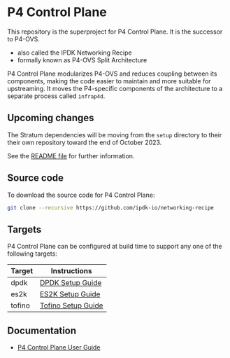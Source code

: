# P4 Control Plane

This repository is the superproject for P4 Control Plane.
It is the successor to P4-OVS.

- also called the IPDK Networking Recipe
- formally known as P4-OVS Split Architecture

P4 Control Plane modularizes P4-OVS and reduces coupling between its
components, making the code easier to maintain and more suitable for
upstreaming.
It moves the P4-specific components of the architecture to a separate
process called `infrap4d`.

## Upcoming changes

The Stratum dependencies will be moving from the `setup` directory to their
their own repository toward the end of October 2023.

See the [README file](setup/README.md) for further information.

## Source code

To download the source code for P4 Control Plane:

```bash
git clone --recursive https://github.com/ipdk-io/networking-recipe
```

## Targets

P4 Control Plane can be configured at build time to support any one
of the following targets:

| Target | Instructions |
| ------ | ------------ |
| dpdk   | [DPDK Setup Guide](https://ipdk.io/p4cp-userguide/guides/setup/dpdk-setup-guide.html) |
| es2k   | [ES2K Setup Guide](https://ipdk.io/p4cp-userguide/guides/setup/es2k-setup-guide.html) |
| tofino | [Tofino Setup Guide](https://ipdk.io/p4cp-userguide/guides/setup/tofino-setup-guide.html) |

## Documentation

- [P4 Control Plane User Guide](https://ipdk.io/p4cp-userguide/)

